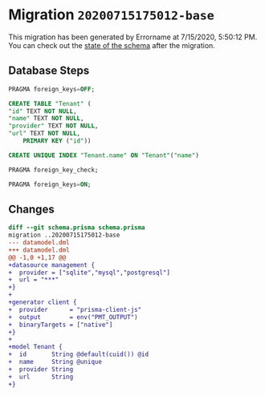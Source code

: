 # Migration `20200715175012-base`

This migration has been generated by Errorname at 7/15/2020, 5:50:12 PM.
You can check out the [state of the schema](./schema.prisma) after the migration.

## Database Steps

```sql
PRAGMA foreign_keys=OFF;

CREATE TABLE "Tenant" (
"id" TEXT NOT NULL,
"name" TEXT NOT NULL,
"provider" TEXT NOT NULL,
"url" TEXT NOT NULL,
    PRIMARY KEY ("id"))

CREATE UNIQUE INDEX "Tenant.name" ON "Tenant"("name")

PRAGMA foreign_key_check;

PRAGMA foreign_keys=ON;
```

## Changes

```diff
diff --git schema.prisma schema.prisma
migration ..20200715175012-base
--- datamodel.dml
+++ datamodel.dml
@@ -1,0 +1,17 @@
+datasource management {
+  provider = ["sqlite","mysql","postgresql"]
+  url = "***"
+}
+
+generator client {
+  provider      = "prisma-client-js"
+  output        = env("PMT_OUTPUT")
+  binaryTargets = ["native"]
+}
+
+model Tenant {
+  id       String @default(cuid()) @id
+  name     String @unique
+  provider String
+  url      String
+}
```


